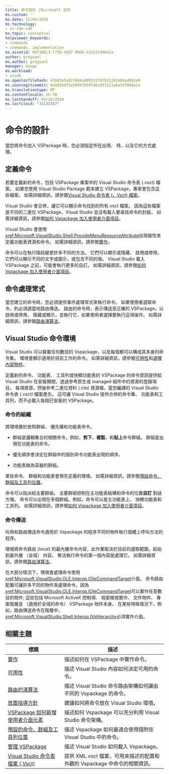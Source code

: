 ```yaml
---
title: 命令設計 |Microsoft 文件
ms.custom: ''
ms.date: 11/04/2016
ms.technology:
- vs-ide-sdk
ms.topic: conceptual
helpviewer_keywords:
- commands
- commands, implementation
ms.assetid: 097108c3-f758-4b87-89d6-b32d12d9041a
author: gregvanl
ms.author: gregvanl
manager: douge
ms.workload:
- vssdk
ms.openlocfilehash: 43b83e5a02fb84ad09531f87b3120168bad0b2e0
ms.sourcegitcommit: 6a9d5bd75e50947659fd6c837111a6a547884e2a
ms.translationtype: MT
ms.contentlocale: zh-TW
ms.lasthandoff: 04/16/2018
ms.locfileid: "31132167"
---
```

# <a name="command-design"></a>命令的設計
當您將命令加入 VSPackage 時，您必須指定所在出現、 時，以及它的方式處理。  
  
## <a name="defining-commands"></a>定義命令  
 若要定義新的命令，包括 VSPackage 專案中的 Visual Studio 命令表 (.vsct) 檔案。 如果您使用 Visual Studio Package 範本建立 VSPackage，專案會包含這些檔案。 如需詳細資訊，請參閱[Visual Studio 命令表 (。Vsct) 檔案](../../extensibility/internals/visual-studio-command-table-dot-vsct-files.md)。  
  
 Visual Studio 會合併，讓它可以顯示命令找到的所有.vsct 檔案。 因為這些檔案是不同的二進位 VSPackage，Visual Studio 並沒有載入要尋找命令的封裝。 如需詳細資訊，請參閱[如何 Vspackage 加入使用者介面項目](../../extensibility/internals/how-vspackages-add-user-interface-elements.md)。  
  
 Visual Studio 會使用<xref:Microsoft.VisualStudio.Shell.ProvideMenuResourceAttribute>註冊屬性來定義功能表資源和命令。 如需詳細資訊，請參閱[實作](../../extensibility/internals/command-implementation.md)。  
  
 命令可以在執行階段變更許多不同的方法。 它們可以顯示或隱藏、 啟用或停用。 它們可以顯示不同的文字或圖示，或包含不同的值。 Visual Studio 載入 VSPackage 之前，可能會執行更多的自訂。 如需詳細資訊，請參閱[如何 Vspackage 加入使用者介面項目](../../extensibility/internals/how-vspackages-add-user-interface-elements.md)。  
  
## <a name="command-handlers"></a>命令處理常式  
 當您建立的命令時，您必須提供事件處理常式來執行命令。 如果使用者選取命令，則必須適當地路由傳送。 路由的命令時，表示傳送至正確的 VSPackage，以啟用或停用、 隱藏或顯示，並執行它，如果使用者選擇要執行這項操作。 如需詳細資訊，請參閱[路由演算法](../../extensibility/internals/command-routing-algorithm.md)。  
  
## <a name="the-visual-studio-command-environment"></a>Visual Studio 命令環境  
 Visual Studio 可以裝載任何數目的 Vspackage，以及每個都可以構成其本身的命令集。 環境會顯示適用於目前工作的命令。 如需詳細資訊，請參閱[可用性](../../extensibility/internals/command-availability.md)和[選擇內容物件](../../extensibility/internals/selection-context-objects.md)。  
  
 定義新的命令、 功能表、 工具列或快顯功能表的 VSPackage 的命令資訊提供給 Visual Studio 在安裝期間，透過參考原生或 managed 組件中的資源的登錄項目。 每項資源，然後參考二進位資料 (.cto) 資源檔，當您編譯的 Visual Studio 命令表 (.vsct) 檔案產生。 這可讓 Visual Studio 提供合併的命令集、 功能表和工具列，而不必載入每個已安裝的 VSPackage。  
  
### <a name="command-organization"></a>命令的組織  
 將環境置於依照群組、 優先權和功能表命令。  
  
-   群組是邏輯集合的相關命令，例如，**剪下**，**複製**，和**貼上**命令群組。 群組是出現在功能表的命令。  
  
-   優先順序會決定在群組中的個別命令功能表出現的順序。  
  
-   功能表做為容器的群組。  
  
 某些命令、 群組和功能表會預先定義的環境。 如需詳細資訊，請參閱[預設命令、 群組及工具列位置](../../extensibility/internals/default-command-group-and-toolbar-placement.md)。  
  
 命令可以指派給主要群組。 主要群組控制在主功能表結構和命令的位置**自訂** 對話方塊。 命令可以出現在多個群組。例如，命令可以是主功能表上、 快顯功能表和工具列。 如需詳細資訊，請參閱[如何 Vspackage 加入使用者介面項目](../../extensibility/internals/how-vspackages-add-user-interface-elements.md)。  
  
### <a name="command-routing"></a>命令傳送  
 叫用和路由傳送命令適用於 Vspackage 的程序不同的物件執行個體上呼叫方法的程序。  
  
 環境將命令路由 (local) 的最內層命令內容，此作業取決於目前的選取範圍，起始到最外層 （全域） 內容。 無法執行命令的第一個內容是處理它。 如需詳細資訊，請參閱[路由演算法](../../extensibility/internals/command-routing-algorithm.md)。  
  
 在大部分情況下，環境會處理命令使用<xref:Microsoft.VisualStudio.OLE.Interop.IOleCommandTarget>介面。 命令路由配置可讓許多不同的物件來處理命令，因為<xref:Microsoft.VisualStudio.OLE.Interop.IOleCommandTarget>可以實作任意數目的物件; 這些包括 Microsoft ActiveX 控制項、 視窗檢視實作、 文件物件、 專案階層並 （適用於全域的命令） VSPackage 物件本身。 在某些特殊情況下，例如，路由傳送命令在階層中，<xref:Microsoft.VisualStudio.Shell.Interop.IVsHierarchy>必須實作介面。  
  
## <a name="related-topics"></a>相關主題  
  
|標題|描述|  
|-----------|-----------------|  
|[實作](../../extensibility/internals/command-implementation.md)|描述如何在 VSPackage 中實作命令。|  
|[可用性](../../extensibility/internals/command-availability.md)|描述 Visual Studio 內容如何決定可用的命令。|  
|[路由的演算法](../../extensibility/internals/command-routing-algorithm.md)|描述 Visual Studio 命令路由架構如何讓由不同的 Vspackage 的命令。|  
|[放置指導方針](../../extensibility/internals/command-placement-guidelines.md)|建議如何將命令放在 Visual Studio 環境。|  
|[VSPackage 如何新增使用者介面元素](../../extensibility/internals/how-vspackages-add-user-interface-elements.md)|描述如何 Vspackage 可以充分利用 Visual Studio 命令架構。|  
|[預設的命令、群組及工具列位置](../../extensibility/internals/default-command-group-and-toolbar-placement.md)|描述 Vspackage 如何最適合使用隨附在 Visual Studio 中的命令。|  
|[管理 VSPackage](../../extensibility/managing-vspackages.md)|描述 Visual Studio 如何載入 Vspackage。|  
|[Visual Studio 命令表檔案 (.Vsct)](../../extensibility/internals/visual-studio-command-table-dot-vsct-files.md)|提供 XML.vsct 檔案，可用來描述的配置和外觀的 Vspackage 中命令的相關資訊。|